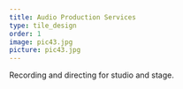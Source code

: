 ```yaml
---
title: Audio Production Services
type: tile_design
order: 1
image: pic43.jpg
picture: pic43.jpg
---
```

Recording and directing for studio and stage.
